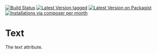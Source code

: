 [![Build Status](https://github.com/MetaModels/attribute_text/actions/workflows/diagnostics.yml/badge.svg)](https://github.com/MetaModels/attribute_text/actions)
[![Latest Version tagged](http://img.shields.io/github/tag/MetaModels/attribute_text.svg)](https://github.com/MetaModels/attribute_text/tags)
[![Latest Version on Packagist](http://img.shields.io/packagist/v/MetaModels/attribute_text.svg)](https://packagist.org/packages/MetaModels/attribute_text)
[![Installations via composer per month](http://img.shields.io/packagist/dm/MetaModels/attribute_text.svg)](https://packagist.org/packages/MetaModels/attribute_text)

Text
====

The text attribute.
